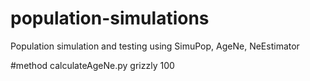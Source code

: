 # population-simulations
Population simulation and testing using SimuPop, AgeNe, NeEstimator


#method
calculateAgeNe.py grizzly 100
